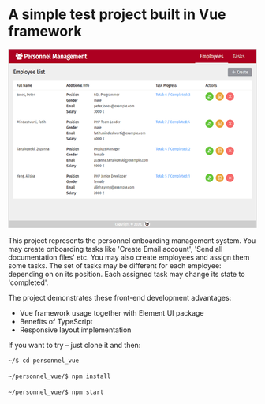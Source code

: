 # A simple test project built in Vue framework

![Project Screenshot](https://raw.githubusercontent.com/untied/personnel_vue/master/public/screenshot.png)

This project represents the personnel onboarding management system. You may create onboarding tasks like 'Create Email account', 'Send all documentation files' etc. You may also create employees and assign them some tasks. The set of tasks may be different for each employee: depending on on its position. Each assigned task may change its state to 'completed'.

The project demonstrates these front-end development advantages:

* Vue framework usage together with Element UI package
* Benefits of TypeScript
* Responsive layout implementation

If you want to try &ndash; just clone it and then:

```
~/$ cd personnel_vue

~/personnel_vue/$ npm install

~/personnel_vue/$ npm start
```

